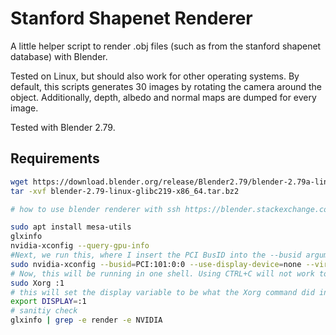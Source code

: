 # Stanford Shapenet Renderer

A little helper script to render .obj files (such as from the stanford shapenet database) with Blender.

Tested on Linux, but should also work for other operating systems.
By default, this scripts generates 30 images by rotating the camera around the object.
Additionally, depth, albedo and normal maps are dumped for every image.

Tested with Blender 2.79.

## Requirements

```bash
wget https://download.blender.org/release/Blender2.79/blender-2.79a-linux-glibc219-x86_64.tar.bz2
tar -xvf blender-2.79-linux-glibc219-x86_64.tar.bz2

# how to use blender renderer with ssh https://blender.stackexchange.com/questions/144083/how-to-get-blender-2-80-to-render-through-an-ssh-connection-minimal-working-ex

sudo apt install mesa-utils
glxinfo
nvidia-xconfig --query-gpu-info
#Next, we run this, where I insert the PCI BusID into the --busid argument:
sudo nvidia-xconfig --busid=PCI:101:0:0 --use-display-device=none --virtual=1280x1024
# Now, this will be running in one shell. Using CTRL+C will not work to kill it. For your subsequent work, you can use a separate shell.
sudo Xorg :1
# this will set the display variable to be what the Xorg command did in the other shell.
export DISPLAY=:1
# sanitiy check
glxinfo | grep -e render -e NVIDIA
```